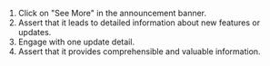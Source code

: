 1. Click on "See More" in the announcement banner.
2. Assert that it leads to detailed information about new features or updates.
3. Engage with one update detail.
4. Assert that it provides comprehensible and valuable information.